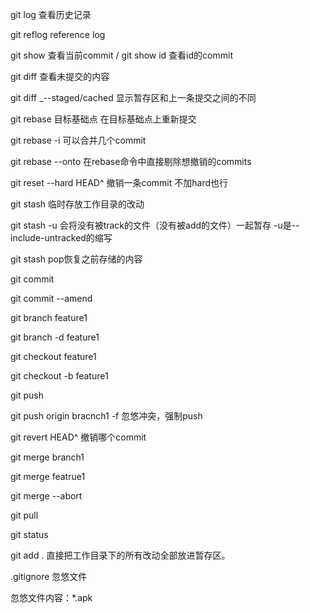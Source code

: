 git log 查看历史记录

git reflog   reference log

git show 查看当前commit / git show id 查看id的commit

git diff 查看未提交的内容

git diff _--staged/cached 显示暂存区和上一条提交之间的不同

git rebase 目标基础点  在目标基础点上重新提交

git rebase -i 可以合并几个commit

git rebase --onto 在rebase命令中直接剔除想撤销的commits

git reset --hard HEAD^  撤销一条commit 不加hard也行

git stash 临时存放工作目录的改动

git stash -u 会将没有被track的文件（没有被add的文件）一起暂存 -u是--include-untracked的缩写

git stash pop恢复之前存储的内容

git commit

git commit --amend

git branch feature1 

git branch -d feature1 

git checkout feature1

git checkout -b feature1

git push

git push origin bracnch1 -f 忽悠冲突，强制push

git revert HEAD^  撤销哪个commit

git merge branch1

git merge featrue1

git merge --abort

git pull

git status

git add . 直接把工作目录下的所有改动全部放进暂存区。

.gitignore 忽悠文件

忽悠文件内容：*.apk